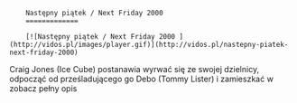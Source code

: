 
        Następny piątek / Next Friday 2000 
        =============
        
        [![Następny piątek / Next Friday 2000 ](http://vidos.pl/images/player.gif)](http://vidos.pl/nastepny-piatek-next-friday-2000)
        
        
 Craig Jones (Ice Cube) postanawia wyrwać się ze swojej dzielnicy, odpocząć od prześladującego go Debo (Tommy Lister) i zamieszkać w zobacz pełny opis
    